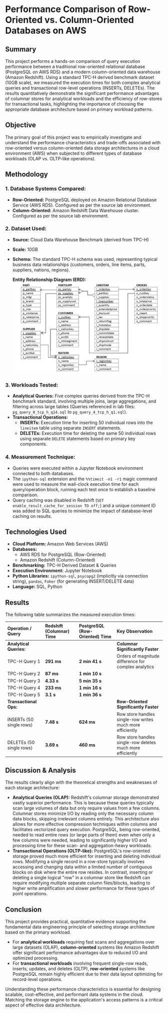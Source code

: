 # Performance Comparison of Row-Oriented vs. Column-Oriented Databases on AWS

## Summary

This project performs a hands-on comparison of query execution performance between a traditional row-oriented relational database (PostgreSQL on AWS RDS) and a modern column-oriented data warehouse (Amazon Redshift). Using a standard TPC-H derived benchmark dataset (10GB scale), we measured the execution times for both complex analytical queries and transactional row-level operations (INSERTs, DELETEs). The results quantitatively demonstrate the significant performance advantages of columnar stores for analytical workloads and the efficiency of row-stores for transactional tasks, highlighting the importance of choosing the appropriate database architecture based on primary workload patterns.

## Objective

The primary goal of this project was to empirically investigate and understand the performance characteristics and trade-offs associated with row-oriented versus column-oriented data storage architectures in a cloud environment (AWS) when subjected to different types of database workloads (OLAP vs. OLTP-like operations).

## Methodology

### 1. Database Systems Compared:

* **Row-Oriented:** PostgreSQL deployed on Amazon Relational Database Service (AWS RDS). Configured as per the source lab environment.
* **Column-Oriented:** Amazon Redshift Data Warehouse cluster. Configured as per the source lab environment.

### 2. Dataset Used:

* **Source:** Cloud Data Warehouse Benchmark (derived from TPC-H)
* **Scale:** 10GB
* **Schema:** The standard TPC-H schema was used, representing typical business data relationships (customers, orders, line items, parts, suppliers, nations, regions).

    **Entity Relationship Diagram (ERD):**
    ![TPC-H Derived ERD](images/erd.png)
    

### 3. Workloads Tested:

* **Analytical Queries:** Five complex queries derived from the TPC-H benchmark standard, involving multiple joins, large aggregations, and filtering across large tables (Queries referenced in lab files: `pg_query_0_tcp_h_q14.sql` to `pg_query_4_tcp_h_q1.sql`).
* **Transactional Operations:**
    * **INSERTs:** Execution time for inserting 50 individual rows into the `lineitem` table using separate `INSERT` statements.
    * **DELETEs:** Execution time for deleting the same 50 individual rows using separate `DELETE` statements based on primary key components.

### 4. Measurement Technique:

* Queries were executed within a Jupyter Notebook environment connected to both databases.
* The `ipython-sql` extension and the `%%timeit -n1 -r1` magic command were used to measure the wall-clock execution time for each query/operation block, running each test once to establish a baseline comparison.
* Query caching was disabled in Redshift (`SET enable_result_cache_for_session TO off;`) and a unique comment ID was added to SQL queries to minimize the impact of database-level caching on results.

## Technologies Used

* **Cloud Platform:** Amazon Web Services (AWS)
* **Databases:**
    * AWS RDS for PostgreSQL (Row-Oriented)
    * Amazon Redshift (Column-Oriented)
* **Benchmarking:** TPC-H Derived Dataset & Queries
* **Execution Environment:** Jupyter Notebook
* **Python Libraries:** `ipython-sql`, `psycopg2` (implicitly via connection string), `pandas`, `Faker` (for generating INSERT/DELETE data)
* **Language:** SQL, Python

## Results

The following table summarizes the measured execution times:

| Operation / Query         | Redshift (Columnar) Time | PostgreSQL (Row-Oriented) Time | Key Observation                                                     |
| :------------------------ | :----------------------- | :----------------------------- | :------------------------------------------------------------------ |
| **Analytical Queries:** |                          |                                | **Columnar Significantly Faster** |
| TPC-H Query 1             | **291 ms** | **2 min 41 s** | Orders of magnitude difference for complex analytics                |
| TPC-H Query 2             | **87 ms** | **1 min 10 s** |                                                                     |
| TPC-H Query 3             | **4.33 s** | **5 min 35 s** |                                                                     |
| TPC-H Query 4             | **233 ms** | **1 min 16 s** |                                                                     |
| TPC-H Query 5             | **3.1 s** | **1 min 36 s** |                                                                     |
| **Transactional Ops:** |                          |                                | **Row-Oriented Significantly Faster** |
| INSERTs (50 single rows)  | **7.48 s** | **624 ms** | Row store handles single-row writes much more efficiently           |
| DELETEs (50 single rows)  | **3.69 s** | **460 ms** | Row store handles single-row deletes much more efficiently          |

## Discussion & Analysis

The results clearly align with the theoretical strengths and weaknesses of each storage architecture:

* **Analytical Queries (OLAP):** Redshift's columnar storage demonstrated vastly superior performance. This is because these queries typically scan large volumes of data but only require values from a few columns. Columnar stores minimize I/O by reading only the necessary column data blocks, skipping irrelevant columns entirely. This architecture also allows for more effective compression techniques within columns and facilitates vectorized query execution. PostgreSQL, being row-oriented, needed to read entire rows (or large parts of them) even when only a few columns were needed, leading to significantly higher I/O and processing time for these scan- and aggregation-heavy workloads.
* **Transactional Operations (OLTP-like):** PostgreSQL's row-oriented storage proved much more efficient for inserting and deleting individual rows. Modifying a single record in a row-store typically involves accessing and changing data within a limited number of contiguous blocks on disk where the entire row resides. In contrast, inserting or deleting a single logical "row" in a columnar store like Redshift can require modifying multiple separate column files/blocks, leading to higher write amplification and slower performance for these types of point operations.

## Conclusion

This project provides practical, quantitative evidence supporting the fundamental data engineering principle of selecting storage architecture based on the primary workload.
* For **analytical workloads** requiring fast scans and aggregations over large datasets (OLAP), **column-oriented** systems like Amazon Redshift offer significant performance advantages due to reduced I/O and optimized processing.
* For **transactional workloads** involving frequent single-row reads, inserts, updates, and deletes (OLTP), **row-oriented** systems like PostgreSQL remain highly efficient due to their data layout optimizing for record-level operations.

Understanding these performance characteristics is essential for designing scalable, cost-effective, and performant data systems in the cloud. Matching the storage engine to the application's access patterns is a critical aspect of effective data architecture.
